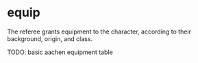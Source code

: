 
# equip

The referee grants equipment to the character, according to their background, origin, and class.

TODO: basic aachen equipment table

